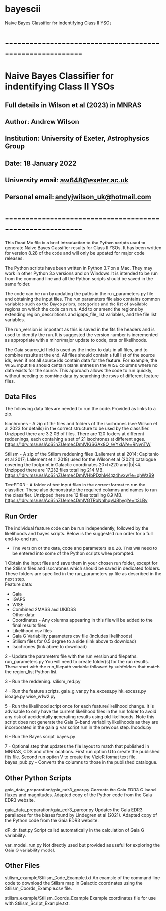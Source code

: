 # bayescii
Naive Bayes Classifier for indentifying Class II YSOs

# ---------------------------------------------------------
# Naive Bayes Classifier for indentifying Class II YSOs
## Full details in Wilson et al (2023) in MNRAS
## Author: Andrew Wilson
## Institution: University of Exeter, Astrophysics Group
## Date: 18 January 2022
## University email: aw648@exeter.ac.uk
## Personal email: andyjwilson_uk@hotmail.com
# ---------------------------------------------------------

This Read Me file is a brief introduction to the Python scripts used to generate Naive Bayes Classifier results for Class II YSOs.
It has been written for version 8.28 of the code and will only be updated for major code releases.

The Python scripts have been written in Python 3.7 on a Mac. They may work in other Python 3.x versions and on Windows. It is intended to be run from the command line and all the Python scripts should be saved in the same folder.

The code can be run by updating the paths in the run_parameters.py file and obtaining the input files. The run parameters file also contains common variables such as the Bayes priors, categories and the list of available regions on which the code can run. Add to or amend the regions by extending region_descriptions and igaps_file_list variables, and the file list variables.

The run_version is important as this is saved in the fits file headers and is used to identify the run. It is suggested the version number is incremented as appropriate with a minor/major update to code, data or likelihoods.

The Gaia source_id field is used as the index to data in all files, and to combine results at the end. All files should contain a full list of the source ids, even if not all source ids contain data for the feature. For example, the WISE input file should contain blank entries in the WISE columns where no data exists for the source. This approach allows the code to run quickly, without needing to combine data by searching the rows of different feature files.

Data Files
----------

The following data files are needed to run the code. Provided as links to a zip.

Isochrones - A zip of the files and folders of the isochrones (see Wilson et al 2023 for details) in the correct structure to be used by the classifier. Unzipped there are 3.2 GB of files. There are 120 folders at different reddenings, each containing a set of 21 isochrones at different ages.
https://1drv.ms/u/s!AoS2nZUeme4DmIVIGSGAx8Q_eVYxIA?e=RNynTW

Stilism - A zip of the Stilism reddening files (Lallement et al 2014; Capitanio et al 2017; Lallement et al 2018) used for the Wilson et al (2021) catalogue covering the footprint in Galactic coordinates 20<l<220 and |b|<4. Unzipped there are 17,282 files totalling 214 MB.
https://1drv.ms/u/s!AoS2nZUeme4DmIVHbPDzhM4gz4hvxw?e=qhWzB9

TestEDR3 - A folder of test input files in the correct format to run the classifier. These also demonstrate the required columns and names to run the classifier. Unzipped there are 12 files totalling 8.9 MB.
https://1drv.ms/u/s!AoS2nZUeme4DmIVGTRoNnlhqMJBhyg?e=it3LBv

Run Order
---------

The individual feature code can be run independently, followed by the likelihoods and bayes scripts. Below is the suggested run order for a full end-to-end run.

* The version of the data, code and parameters is 8.28. This will need to be entered into some of the Python scripts when prompted.

1 Obtain the input files and save them in your chosen run folder, except for the Stilism files and isochrones which should be saved in dedicated folders. These folders are specified in the run_parameters.py file as described in the next step.  
Feature data:
  - Gaia
  - IGAPS
  - WISE
  - Combined 2MASS and UKIDSS  
Other data:  
  - Coordinates - Any columns appearing in this file will be added to the final results files  
  - Likelihood csv files  
  - Gaia G Variability parameters csv file (includes likelihoods)  
  - Stilism files for 0.5 degree to a side (link above to download)  
  - Isochrones (link above to download)  

2 - Update the parameters file with the run version and filepaths.
		run_parameters.py
		You will need to create folder(s) for the run results. These start with the run_filepath variable followed by subfolders that match the region_list Python list.

3 - Run the reddening.
		stilism_red.py

4 - Run the feature scripts.
		gaia_g_var.py
		ha_excess.py
		hk_excess.py
		isoage.py
		wise_w1w2.py

5 - Run the likelihood script once for each feature/likelihood change.
	It is advisable to only have the current likelihood files in the run folder to avoid any risk of accidentally generating results using old likelihoods.
	Note this script does not generate the Gaia G-band variability likelihoods as they are incorporated in the gaia_g_var script run in the previous step.
		lhoods.py

6 - Run the Bayes script.
		bayes.py

7 - Optional step that updates the file layout to match that published in MNRAS, CDS and other locations.
	First run option U to create the published fits file.
	Second run option V to create the VizieR format text file.
		bayes_pub.py - Converts the columns to those in the published catalogue.


Other Python Scripts
--------------------

gaia_data_preparation/gaia_edr3_gcor.py
Corrects the Gaia EDR3 G-band fluxes and magnitudes. Adapted copy of the Python code from the Gaia EDR3 website.

gaia_data_preparation/gaia_edr3_parcor.py
Updates the Gaia EDR3 parallaxes for the biases found by Lindegren et al (2021). Adapted copy of the Python code from the Gaia EDR3 website.

dP_dr_fast.py
Script called automatically in the calculation of Gaia G variability.

var_model_run.py
Not directly used but provided as useful for exploring the Gaia G variability model.

Other Files
-----------

stilism_example/Stilism_Code_Example.txt
An example of the command line code to download the Stilism map in Galactic coordinates using the Stilism_Coords_Example.csv file.

stilism_example/Stilism_Coords_Example
Example coordinates file for use with Stilism_Script_Example.txt.
